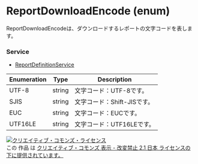 # ReportDownloadEncode (enum)
ReportDownloadEncodeは、ダウンロードするレポートの文字コードを表します。

### Service
+ [ReportDefinitionService](../services/ReportDefinitionService.md)

| Enumeration | Type | Description | 
|---|---|---|
| UTF-8| string| 文字コード：UTF-8です。 |
| SJIS| string| 文字コード：Shift-JISです。 |
| EUC| string| 文字コード：EUCです。 |
| UTF16LE | string | 文字コード：UTF16LEです。 | 


<a rel="license" href="http://creativecommons.org/licenses/by-nd/2.1/jp/"><img alt="クリエイティブ・コモンズ・ライセンス" style="border-width:0" src="https://i.creativecommons.org/l/by-nd/2.1/jp/88x31.png" /></a><br />この 作品 は <a rel="license" href="http://creativecommons.org/licenses/by-nd/2.1/jp/">クリエイティブ・コモンズ 表示 - 改変禁止 2.1 日本 ライセンスの下に提供されています。</a>
